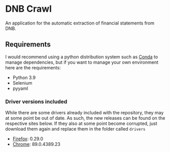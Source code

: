 # DNB Crawl

An application for the automatic extraction of financial statements from DNB.

## Requirements

I would recommend using a python distribution system such as [Conda](https://docs.conda.io/en/latest/miniconda.html) to manage dependencies, but if you want to manage your own environment here are the requirements:

- Python 3.9
- Selenium
- pyyaml

### Driver versions included

While there are some drivers already included with the repository, they may at some point be out of date. As such, the new releases can be found on the respective sites below. If they also at some point become corrupted, just download them again and replace them in the folder called `drivers`

- [Firefox](https://github.com/mozilla/geckodriver/releases): 0.29.0
- [Chrome](https://sites.google.com/a/chromium.org/chromedriver/downloads): 89.0.4389.23
